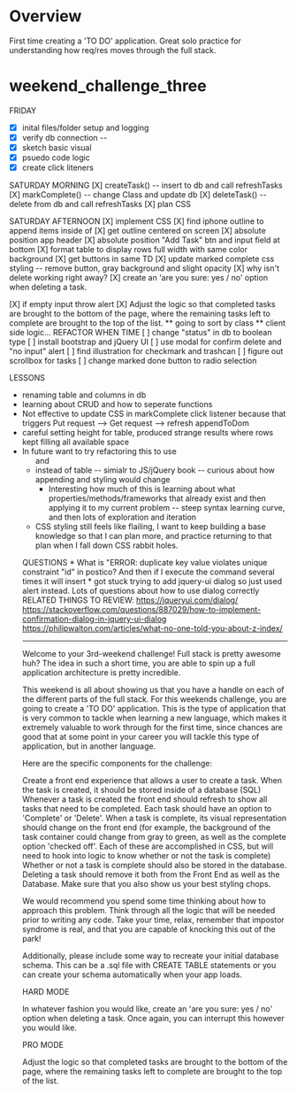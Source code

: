 # Overview 
First time creating a 'TO DO' application. Great solo practice for understanding how req/res moves through the full stack.

# weekend_challenge_three

FRIDAY
- [X] inital files/folder setup and logging
- [X] verify db connection --
- [X] sketch basic visual
- [X] psuedo code logic
- [X] create click liteners

SATURDAY MORNING
[X] createTask() -- insert to db and call refreshTasks
[X] markComplete() -- change Class and update db
[X] deleteTask() -- delete from db and call refreshTasks
[X] plan CSS


SATURDAY AFTERNOON
[X] implement CSS
  [X] find iphone outline to append items inside of
  [X] get outline centered on screen
  [X] absolute position app header
  [X] absolute position "Add Task" btn and input field at bottom
  [X] format table to display rows full width with same color background
  [X] get buttons in same TD
  [X] update marked complete css styling -- remove button, gray background and slight opacity
  [X] why isn't delete working right away?
[X] create an 'are you sure: yes / no' option when deleting a task.
<!-- [ ] ADD JQUERY UI SCRIPT -->
[X] if empty input throw alert
[X] Adjust the logic so that completed tasks are brought to the bottom of the page, where the remaining tasks left to complete are brought to the top of the list.
  ** going to sort by class
  ** client side logic...
REFACTOR WHEN TIME
[ ] change "status" in db to boolean type
[ ] install bootstrap and jQuery UI
[ ] use modal for confirm delete and "no input" alert
[ ] find illustration for checkmark and trashcan
[ ] figure out scrollbox for tasks
[ ] change marked done button to radio selection





LESSONS
  * renaming table and columns in db
  * learning about CRUD and how to seperate functions
  * Not effective to update CSS in markComplete click listener because that triggers Put request --> Get request --> refresh appendToDom
  * careful setting height for table, produced strange results where rows kept filling all available space
  * In future want to try refactoring this to use <ul>and<li> instead of table -- simialr to JS/jQuery book -- curious about how appending and styling would change
    * Interesting how much of this is learning about what properties/methods/frameworks that already exist and then applying it to my current problem -- steep syntax learning curve, and then lots of exploration and iteration
  * CSS styling still feels like flailing, I want to keep building a base knowledge so that I can plan more, and practice returning to that plan when I fall down CSS rabbit holes.

  QUESTIONS
    * What is "ERROR:  duplicate key value violates unique constraint "id" in postico? And then if I execute the command several times it will insert
    * got stuck trying to add jquery-ui dialog so just used alert instead. Lots of questions about how to use dialog correctly
      RELATED THINGS TO REVIEW: https://jqueryui.com/dialog/
      https://stackoverflow.com/questions/887029/how-to-implement-confirmation-dialog-in-jquery-ui-dialog
      https://philipwalton.com/articles/what-no-one-told-you-about-z-index/








-----------------

Welcome to your 3rd-weekend challenge! Full stack is pretty awesome huh? The idea in such a short time, you are able to spin up a full application architecture is pretty incredible.

This weekend is all about showing us that you have a handle on each of the different parts of the full stack. For this weekends challenge, you are going to create a 'TO DO' application. This is the type of application that is very common to tackle when learning a new language, which makes it extremely valuable to work through for the first time, since chances are good that at some point in your career you will tackle this type of application, but in another language.

Here are the specific components for the challenge:

Create a front end experience that allows a user to create a task.
When the task is created, it should be stored inside of a database (SQL)
Whenever a task is created the front end should refresh to show all tasks that need to be completed.
Each task should have an option to 'Complete' or 'Delete'.
When a task is complete, its visual representation should change on the front end (for example, the background of the task container could change from gray to green, as well as the complete option 'checked off'. Each of these are accomplished in CSS, but will need to hook into logic to know whether or not the task is complete)
Whether or not a task is complete should also be stored in the database.
Deleting a task should remove it both from the Front End as well as the Database.
Make sure that you also show us your best styling chops.

We would recommend you spend some time thinking about how to approach this problem. Think through all the logic that will be needed prior to writing any code. Take your time, relax, remember that impostor syndrome is real, and that you are capable of knocking this out of the park!

Additionally, please include some way to recreate your initial database schema. This can be a .sql file with CREATE TABLE statements or you can create your schema automatically when your app loads.

HARD MODE

In whatever fashion you would like, create an 'are you sure: yes / no' option when deleting a task. Once again, you can interrupt this however you would like.

PRO MODE

Adjust the logic so that completed tasks are brought to the bottom of the page, where the remaining tasks left to complete are brought to the top of the list.
